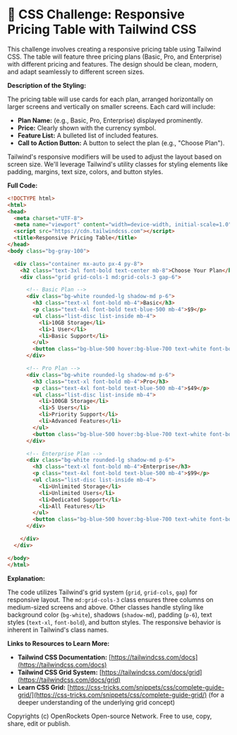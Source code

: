 # 🐞 CSS Challenge: Responsive Pricing Table with Tailwind CSS


This challenge involves creating a responsive pricing table using Tailwind CSS. The table will feature three pricing plans (Basic, Pro, and Enterprise) with different pricing and features.  The design should be clean, modern, and adapt seamlessly to different screen sizes.

**Description of the Styling:**

The pricing table will use cards for each plan, arranged horizontally on larger screens and vertically on smaller screens.  Each card will include:

* **Plan Name:** (e.g., Basic, Pro, Enterprise) displayed prominently.
* **Price:**  Clearly shown with the currency symbol.
* **Feature List:** A bulleted list of included features.
* **Call to Action Button:** A button to select the plan (e.g., "Choose Plan").

Tailwind's responsive modifiers will be used to adjust the layout based on screen size.  We'll leverage Tailwind's utility classes for styling elements like padding, margins, text size, colors, and button styles.


**Full Code:**

```html
<!DOCTYPE html>
<html>
<head>
  <meta charset="UTF-8">
  <meta name="viewport" content="width=device-width, initial-scale=1.0">
  <script src="https://cdn.tailwindcss.com"></script>
  <title>Responsive Pricing Table</title>
</head>
<body class="bg-gray-100">

  <div class="container mx-auto px-4 py-8">
    <h2 class="text-3xl font-bold text-center mb-8">Choose Your Plan</h2>
    <div class="grid grid-cols-1 md:grid-cols-3 gap-6">

      <!-- Basic Plan -->
      <div class="bg-white rounded-lg shadow-md p-6">
        <h3 class="text-xl font-bold mb-4">Basic</h3>
        <p class="text-4xl font-bold text-blue-500 mb-4">$9</p>
        <ul class="list-disc list-inside mb-4">
          <li>10GB Storage</li>
          <li>1 User</li>
          <li>Basic Support</li>
        </ul>
        <button class="bg-blue-500 hover:bg-blue-700 text-white font-bold py-2 px-4 rounded">Choose Plan</button>
      </div>

      <!-- Pro Plan -->
      <div class="bg-white rounded-lg shadow-md p-6">
        <h3 class="text-xl font-bold mb-4">Pro</h3>
        <p class="text-4xl font-bold text-blue-500 mb-4">$49</p>
        <ul class="list-disc list-inside mb-4">
          <li>100GB Storage</li>
          <li>5 Users</li>
          <li>Priority Support</li>
          <li>Advanced Features</li>
        </ul>
        <button class="bg-blue-500 hover:bg-blue-700 text-white font-bold py-2 px-4 rounded">Choose Plan</button>
      </div>

      <!-- Enterprise Plan -->
      <div class="bg-white rounded-lg shadow-md p-6">
        <h3 class="text-xl font-bold mb-4">Enterprise</h3>
        <p class="text-4xl font-bold text-blue-500 mb-4">$99</p>
        <ul class="list-disc list-inside mb-4">
          <li>Unlimited Storage</li>
          <li>Unlimited Users</li>
          <li>Dedicated Support</li>
          <li>All Features</li>
        </ul>
        <button class="bg-blue-500 hover:bg-blue-700 text-white font-bold py-2 px-4 rounded">Choose Plan</button>
      </div>

    </div>
  </div>

</body>
</html>
```

**Explanation:**

The code utilizes Tailwind's grid system (`grid`, `grid-cols`, `gap`) for responsive layout.  The `md:grid-cols-3` class ensures three columns on medium-sized screens and above.  Other classes handle styling like background color (`bg-white`), shadows (`shadow-md`), padding (`p-6`), text styles (`text-xl`, `font-bold`), and button styles.  The responsive behavior is inherent in Tailwind's class names.


**Links to Resources to Learn More:**

* **Tailwind CSS Documentation:** [https://tailwindcss.com/docs](https://tailwindcss.com/docs)
* **Tailwind CSS Grid System:** [https://tailwindcss.com/docs/grid](https://tailwindcss.com/docs/grid)
* **Learn CSS Grid:** [https://css-tricks.com/snippets/css/complete-guide-grid/](https://css-tricks.com/snippets/css/complete-guide-grid/) (for a deeper understanding of the underlying grid concept)


Copyrights (c) OpenRockets Open-source Network. Free to use, copy, share, edit or publish.

